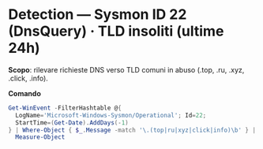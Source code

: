 # Detection — Sysmon ID 22 (DnsQuery) · TLD insoliti (ultime 24h)

**Scopo**: rilevare richieste DNS verso TLD comuni in abuso (.top, .ru, .xyz, .click, .info).

**Comando**
```powershell
Get-WinEvent -FilterHashtable @{
  LogName='Microsoft-Windows-Sysmon/Operational'; Id=22;
  StartTime=(Get-Date).AddDays(-1)
} | Where-Object { $_.Message -match '\.(top|ru|xyz|click|info)\b' } |
  Measure-Object
